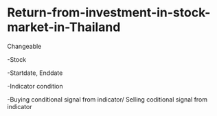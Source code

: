 # Return-from-investment-in-stock-market-in-Thailand


  Changeable
  
  -Stock
  
  -Startdate, Enddate
  
  -Indicator condition
  
  -Buying conditional signal from indicator/ Selling coditional signal from indicator
  
  

